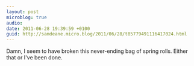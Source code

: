 ```yaml
---
layout: post
microblog: true
audio: 
date: 2011-06-28 19:39:59 +0100
guid: http://samdeane.micro.blog/2011/06/28/t85779491116417024.html
---
```

Damn, I seem to have broken this never-ending bag of spring rolls. Either that or I've been done.
